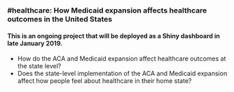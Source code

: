 ### \#healthcare: How Medicaid expansion affects healthcare outcomes in the United States
#### This is an ongoing project that will be deployed as a Shiny dashboard in late January 2019.
- How do the ACA and Medicaid expansion affect healthcare outcomes at the state level?
- Does the state-level implementation of the ACA and Medicaid expansion affect how people feel about healthcare in their home state?